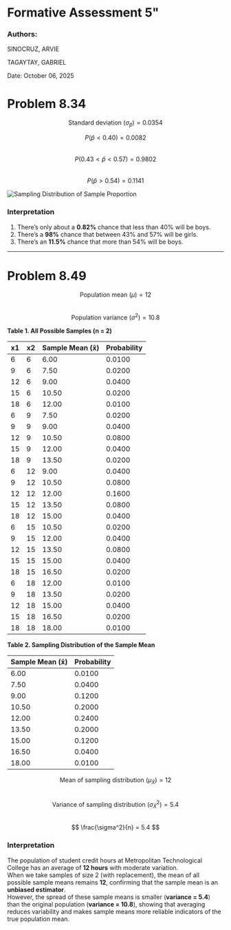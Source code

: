 
# Formative Assessment 5"

### Authors: 

SINOCRUZ, ARVIE

TAGAYTAY, GABRIEL

Date: October 06, 2025

# Problem 8.34

$$ \text{Standard deviation } (\sigma_{\hat{p}}) = 0.0354 $$

$$ P(\hat{p} < 0.40) = 0.0082 $$  
$$ P(0.43 < \hat{p} < 0.57) = 0.9802 $$  
$$ P(\hat{p} > 0.54) = 0.1141 $$  

![Sampling Distribution of Sample Proportion](sampling_distribution.png)

### Interpretation
1. There’s only about a **0.82%** chance that less than 40% will be boys.  
2. There’s a **98%** chance that between 43% and 57% will be girls.  
3. There’s an **11.5%** chance that more than 54% will be boys.  

---

# Problem 8.49

$$ \text{Population mean } (\mu) = 12 $$  
$$ \text{Population variance } (\sigma^2) = 10.8 $$  

**Table 1. All Possible Samples (n = 2)**  

| x1 | x2 | Sample Mean (x̄) | Probability |
|----|----|------------------|--------------|
| 6 | 6 | 6.00 | 0.0100 |
| 9 | 6 | 7.50 | 0.0200 |
| 12 | 6 | 9.00 | 0.0400 |
| 15 | 6 | 10.50 | 0.0200 |
| 18 | 6 | 12.00 | 0.0100 |
| 6 | 9 | 7.50 | 0.0200 |
| 9 | 9 | 9.00 | 0.0400 |
| 12 | 9 | 10.50 | 0.0800 |
| 15 | 9 | 12.00 | 0.0400 |
| 18 | 9 | 13.50 | 0.0200 |
| 6 | 12 | 9.00 | 0.0400 |
| 9 | 12 | 10.50 | 0.0800 |
| 12 | 12 | 12.00 | 0.1600 |
| 15 | 12 | 13.50 | 0.0800 |
| 18 | 12 | 15.00 | 0.0400 |
| 6 | 15 | 10.50 | 0.0200 |
| 9 | 15 | 12.00 | 0.0400 |
| 12 | 15 | 13.50 | 0.0800 |
| 15 | 15 | 15.00 | 0.0400 |
| 18 | 15 | 16.50 | 0.0200 |
| 6 | 18 | 12.00 | 0.0100 |
| 9 | 18 | 13.50 | 0.0200 |
| 12 | 18 | 15.00 | 0.0400 |
| 15 | 18 | 16.50 | 0.0200 |
| 18 | 18 | 18.00 | 0.0100 |

**Table 2. Sampling Distribution of the Sample Mean**  

| Sample Mean (x̄) | Probability |
|------------------|--------------|
| 6.00 | 0.0100 |
| 7.50 | 0.0400 |
| 9.00 | 0.1200 |
| 10.50 | 0.2000 |
| 12.00 | 0.2400 |
| 13.50 | 0.2000 |
| 15.00 | 0.1200 |
| 16.50 | 0.0400 |
| 18.00 | 0.0100 |

$$ \text{Mean of sampling distribution } (\mu_{\bar{X}}) = 12 $$  
$$ \text{Variance of sampling distribution } (\sigma^2_{\bar{X}}) = 5.4 $$  
$$ \frac{\sigma^2}{n} = 5.4 $$  

### Interpretation
The population of student credit hours at Metropolitan Technological College has an average of **12 hours** with moderate variation.  
When we take samples of size 2 (with replacement), the mean of all possible sample means remains **12**, confirming that the sample mean is an **unbiased estimator**.  
However, the spread of these sample means is smaller (**variance = 5.4**) than the original population (**variance = 10.8**), showing that averaging reduces variability and makes sample means more reliable indicators of the true population mean.

